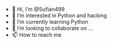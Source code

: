 - 👋 Hi, I’m @Sufian499
- 👀 I’m interested in Python and hacking
- 🌱 I’m currently learning Python
- 💞️ I’m looking to collaborate on ...
- 📫 How to reach me 

<!---
Sufian499/Sufian499 is a ✨ special ✨ repository because its `README.md` (this file) appears on your GitHub profile.
You can click the Preview link to take a look at your changes.
--->
